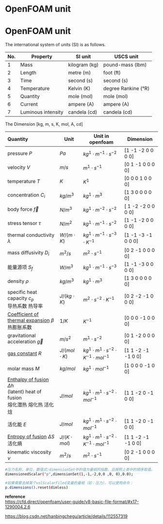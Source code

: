 # OpenFOAM unit


# OpenFOAM unit
The international system of units (SI) is as follows.

| No. | Property           | SI unit       | USCS unit                                                                          |
| --- | ------------------ | ------------- | ---------------------------------------------------------------------------------- |
| 1   | Mass               | kilogram (kg) | pound-mass (lbm)                                                                   |
| 2   | Length             | metre (m)     | foot (ft)                                                                          |
| 3   | Time               | second (s)    | second (s)                                                                         |
| 4   | Temperature        | Kelvin (K)    | degree Rankine (°R) |
| 5   | Quantity           | mole (mol)    | mole (mol)                                                                         |
| 6   | Current            | ampere (A)    | ampere (A)                                                                         |
| 7   | Luminous intensity | candela (cd)  | candela (cd)                                                                       |

The Dimension [kg, m, s, K, mol, A, cd]

| Quantity                                                                                                                                   | Unit              | Unit in openfoam                                          | Dimension          |
| :----------------------------------------------------------------------------------------------------------------------------------------- | ----------------- | --------------------------------------------------------- | ------------------ |
| pressure $P$                                                                                                                               | $Pa$              | $kg^1 \cdot m^{-1} \cdot s^{-2}$                          | [1 -1 -2 0 0 0 0]  |
| velocity $V$                                                                                                                               | $m/s$             | $m^1 \cdot s^{-1}$                                        | [0 1 -1 0 0 0 0]   |
| temperature $T$                                                                                                                            | $K$               | $K^1$                                                     | [0 0 0 1 0 0 0]  |
| concentration $C_i$                                                                                                                        | $kg/m^3$          | $kg^1 \cdot m^{3}$                                        | [1 3 0 0 0 0 0]    |
| body force $\vec{f}$                                                                                                                       | $N/m^3$           | $kg^1 \cdot m^{-2} \cdot s^{-2}$                          | [ 1 -2 -2 0 0 0 0] |
| stress tensor $\tau$                                                                                                                       | $N/m^2$           | $kg^1 \cdot m^{-1} \cdot s^{-2}$                          | [1 -1 -2 0 0 0 0]  |
| thermal conductivity $\lambda$                                                                                                             | $W/(m \cdot K)$   | $kg^1 \cdot m^{-1} \cdot s^{-3} \cdot K^{-1}$             | [1 -1 -3 -1 0 0 0] |
| mass diffusivity $D_i$                                                                                                                     | $m^2/s$           | $m^2 \cdot s^{-1}$                                        | [0 2 -1 0 0 0 0]   |
| 能量源项 $S_f$                                                                                                                             | $W/m^3$           | $kg^1 \cdot m^{-1} \cdot s^{-3}$                          | [1 -1 -3 0 0 0 0]  |
| density $\rho$                                                                                                                             | $kg/m^3$          | $kg^1 \cdot m^{3}$                                        | [1 3 0 0 0 0 0]    |
| specific heat capacity $c_p$ <br> 导热系数 热导率                                                                                          | $J/(kg \cdot K)$  | $m^2 \cdot s^{-2} \cdot K^{-1}$                           | [0 2 -2 -1 0 0 0]  |
| [Coefficient of thermal expansion](https://zh.wikipedia.org/zh-cn/热膨胀系数) $\beta$<br>热膨胀系数                                        | $1/K$             | $K^{-1}$                                                  | [0 0 0 -1 0 0 0]   |
| gravitational acceleration $\vec{g}$                                                                                                       | $m/s^2$           | $m^1 \cdot s^{-2}$                                        | [0 1 -2 0 0 0 0]   |
| [gas constant](https://zh.wikipedia.org/zh-cn/氣體常數) $R$                                                                                | $J/(mol \cdot K)$ | $kg^1 \cdot m^1 \cdot s^{-2} \cdot K^{-1} \cdot mol^{-1}$ | [1 1 -2 -1 -1 0 0] |
| molar mass $M$                                                                                                                             | $kg/mol$          | $kg^{1} \cdot mol^{-1}$                                   | [1 0 0 0 -1 0 0]   |
| [Enthalpy of fusion](https://en.wikipedia.org/wiki/Enthalpy_of_fusion) $\Delta h$ <br> (latent) heat of fusion <br> 熔化潜热 熔化热 活化焓 | $J/mol$           | $kg^1 \cdot m^1 \cdot s^{-2} \cdot mol^{-1}$              | [1 1 -2 0 -1 0 0]  |
| 活化能 $E$                                                                                                                                 | $J/mol$           | $kg^1 \cdot m^1 \cdot s^{-2} \cdot mol^{-1}$              | [1 1 -2 0 -1 0 0]  |
| [Entropy of fusion](https://en.wikipedia.org/wiki/Entropy_of_fusion) $\Delta S$ <br> 活化熵                                                | $J/(K \cdot mol)$ | $kg^1 \cdot m^1 \cdot s^{-2} \cdot K^{-1} \cdot mol^{-1}$ | [1 1 -2 -1 -1 0 0] |
| kinematic viscosity $\nu$                                                                                                                  | $m^2/s$           | $m^2 \cdot s^{-1}$                                        | [0 2 -1 0 0 0 0]   |

```bash
#压力名称，单位，数值式;dimensionSet中的值为量纲的指数，且按照上表中的顺序取值。
dimensionedScalar("p",dimensionSet(1,-1,-2,0,0 ,0, 0),0.0);

#如果需要去掉某个volScalarFiled变量的量纲（如：压力），可以使用命令：
p.dimensions().reset(dimless)
```



**reference**  
https://cfd.direct/openfoam/user-guide/v8-basic-file-format/#x17-1290004.2.6

https://blog.csdn.net/hanbingchegu/article/details/112557319

